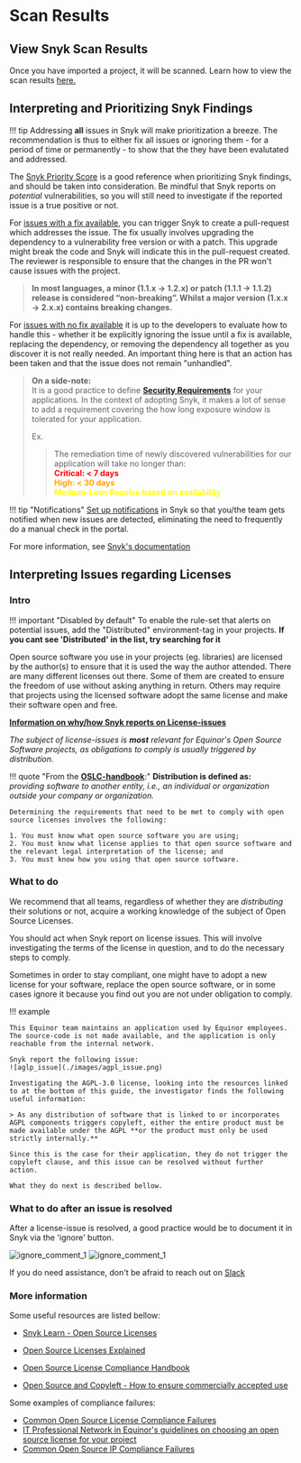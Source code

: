 # Scan Results

## View Snyk Scan Results

Once you have imported a project, it will be scanned. Learn how to view the scan results [here.](https://docs.snyk.io/getting-started/quickstart/view-snyk-scan-results)

## Interpreting and Prioritizing Snyk Findings

!!! tip
    Addressing **all** issues in Snyk will make prioritization a breeze. The recommendation is thus to either fix all issues or ignoring them - for a period of time or permanently - to show that the they have been evalutated and addressed.

The [Snyk Priority Score](https://docs.snyk.io/features/fixing-and-prioritizing-issues/starting-to-fix-vulnerabilities/snyk-priority-score) is a good reference when prioritizing Snyk findings, and should be taken into consideration. Be mindful that Snyk reports on *potential* vulnerabilities, so you will still need to investigate if the reported issue is a true positive or not.

For [issues with a fix available](https://support.snyk.io/hc/en-us/articles/360000914697-What-can-I-do-if-I-m-vulnerable-), you can trigger Snyk to create a pull-request which addresses the issue. The fix usually involves upgrading the dependency to a vulnerability free version or with a patch. This upgrade might break the code and Snyk will indicate this in the pull-request created. The reviewer is responsible to ensure that the changes in the PR won't cause issues with the project.  

>**In most languages, a minor (1.1.x → 1.2.x) or patch (1.1.1 → 1.1.2) release is considered “non-breaking”. Whilst a major version (1.x.x → 2.x.x) contains breaking changes.**

For [issues with no fix available](https://support.snyk.io/hc/en-us/articles/4403030244369-What-do-we-do-when-Snyk-finds-vulnerabilities-for-which-there-is-no-fix-available-) it is up to the developers to evaluate how to handle this - whether it be explicitly ignoring the issue until a fix is available, replacing the dependency, or removing the dependency all together as you discover it is not really needed. An important thing here is that an action has been taken and that the issue does not
remain "unhandled".

>**On a side-note:**  
>It is a good practice to define **[Security Requirements](https://owasp.org/www-project-proactive-controls/v3/en/c1-security-requirements)** for your applications. In the context of adopting Snyk, it makes a lot of sense to add a requirement covering the how long exposure window is tolerated for your application.
>
> Ex.
>> The remediation time of newly discovered vulnerabilities for our application will take no longer than:  
>> <span style="color:red">**Critical:   < 7 days**  
>> <span style="color:orange">**High: < 30 days**  
>> <span style="color:yellow">**Medium-Low: Resolve based on availability**  
>  

!!! tip "Notifications"
    [Set up notifications](https://docs.snyk.io/snyk-admin/manage-notifications) in Snyk so that you/the team gets notified when new issues are detected, eliminating the need to frequently do a manual check in the portal.

For more information, see [Snyk's documentation](https://docs.snyk.io/features/fixing-and-prioritizing-issues)

## Interpreting Issues regarding Licenses

### Intro

!!! important "Disabled by default"
    To enable the rule-set that alerts on potential issues, add the "Distributed" environment-tag in your projects. __If you cant see 'Distributed' in the list, try searching for it__

Open source software you use in your projects (eg. libraries) are licensed by the author(s) to ensure that it is used the way the author attended. There are many different licenses out there. Some of them are created to ensure the freedom of use without asking anything in return. Others may require that projects using the licensed software adopt the same license and make their software open and free.

[**Information on why/how Snyk reports on License-issues**](https://docs.snyk.io/products/snyk-open-source/licenses)

*The subject of license-issues is **most** relevant for Equinor's Open Source Software projects, as obligations to comply is usually triggered by distribution.*  

!!! quote "From the [**OSLC-handbook**](https://github.com/finos/OSLC-handbook/blob/master/output/adoc/OSLC-handbook.adoc):"
    **Distribution is defined as:**  
    *providing software to another entity, i.e., an individual or organization outside your company or organization.*


    Determining the requirements that need to be met to comply with open source licenses involves the following:

    1. You must know what open source software you are using;
    2. You must know what license applies to that open source software and the relevant legal interpretation of the license; and
    3. You must know how you using that open source software.

### What to do

We recommend that all teams, regardless of whether they are *distributing* their solutions or not, acquire a working knowledge of the subject of Open Source Licenses.  

You should act when Snyk report on license issues. This will involve investigating the terms of the license in question, and to do the necessary steps to comply.  

Sometimes in order to stay compliant, one might have to adopt a new license for your software, replace the open source software, or in some cases ignore it because you find out you are not under obligation to comply.

!!! example

    This Equinor team maintains an application used by Equinor employees. The source-code is not made available, and the application is only reachable from the internal network.

    Snyk report the following issue:
    ![aglp_issue](./images/agpl_issue.png)

    Investigating the AGPL-3.0 license, looking into the resources linked to at the bottom of this guide, the investigator finds the following useful information:

    > As any distribution of software that is linked to or incorporates AGPL components triggers copyleft, either the entire product must be made available under the AGPL **or the product must only be used strictly internally.**

    Since this is the case for their application, they do not trigger the copyleft clause, and this issue can be resolved without further action.

    What they do next is described bellow.

### What to do after an issue is resolved

After a license-issue is resolved, a good practice would be to document it in Snyk via the 'ignore' button.

![ignore_comment_1](./images/ignore_comment_1.png)
![ignore_comment_1](./images/ignore_comment_2.png)

If you do need assistance, don't be afraid to reach out on [Slack](https://equinor.slack.com/archives/CMM6FSW5V)

### More information

Some useful resources are listed bellow:

* [Snyk Learn - Open Source Licenses](https://snyk.io/learn/open-source-licenses/)

* [Open Source Licenses Explained](https://www.mend.io/blog/top-open-source-licenses-explained/)

* [Open Source License Compliance Handbook](https://github.com/finos/OSLC-handbook/blob/master/output/adoc/OSLC-handbook.adoc)  

* [Open Source and Copyleft - How to ensure commercially accepted use](https://www.schjodt.no/en/news--events/newsletters/open-source--copyleft-licenses-how-to-ensure-commercially-acceptable-use/)

Some examples of compliance failures:

* [Common Open Source License Compliance Failures](https://www.linux.com/news/4-common-open-source-license-compliance-failures-and-how-avoid-them/)
* [IT Professional Network in Equinor's guidelines on choosing an open source license for your project](https://github.com/equinor/it-professional-network/blob/master/doc/open_source/licenses.md)  
* [Common Open Source IP Compliance Failures](https://www.linux.com/news/3-common-open-source-ip-compliance-failures-and-how-avoid-them/)
 


